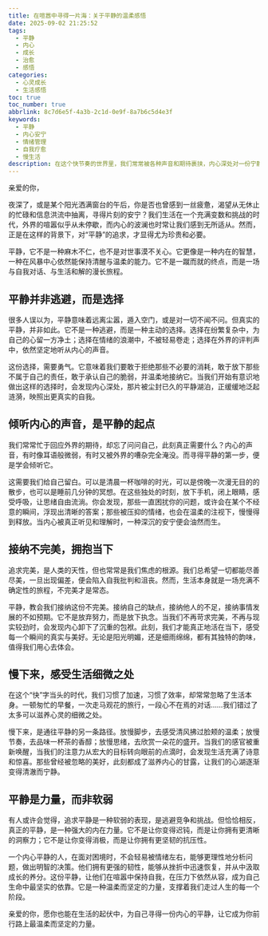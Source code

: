 ```yaml
---
title: 在喧嚣中寻得一片海：关于平静的温柔感悟
date: 2025-09-02 21:25:52
tags:
  - 平静
  - 内心
  - 成长
  - 治愈
  - 感悟
categories:
  - 心灵成长
  - 生活感悟
toc: true
toc_number: true
abbrlink: 8c7d6e5f-4a3b-2c1d-0e9f-8a7b6c5d4e3f
keywords:
  - 平静
  - 内心安宁
  - 情绪管理
  - 自我疗愈
  - 慢生活
description: 在这个快节奏的世界里，我们常常被各种声音和期待裹挟，内心深处对一份宁静的渴望，却从未停止。平静，并非是逃避现实的港湾，而是一种选择，一种在风雨中依然能保持清醒与温柔的力量。它关乎我们如何与自己相处，如何接纳生活的起伏，如何在喧嚣中为心灵开辟一片海。今天，我想与你一同，温柔地探寻这份珍贵的内心平静。
---
```


亲爱的你，

夜深了，或是某个阳光洒满窗台的午后，你是否也曾感到一丝疲惫，渴望从无休止的忙碌和信息洪流中抽离，寻得片刻的安宁？我们生活在一个充满变数和挑战的时代，外界的喧嚣似乎从未停歇，而内心的波澜也时常让我们感到无所适从。然而，正是在这样的背景下，对“平静”的追求，才显得尤为珍贵和必要。

平静，它不是一种麻木不仁，也不是对世事漠不关心。它更像是一种内在的智慧，一种在风暴中心依然能保持清醒与温柔的能力。它不是一蹴而就的终点，而是一场与自我对话、与生活和解的漫长旅程。

## 平静并非逃避，而是选择

很多人误以为，平静意味着远离尘嚣，遁入空门，或是对一切不闻不问。但真实的平静，并非如此。它不是一种逃避，而是一种主动的选择。选择在纷繁复杂中，为自己的心留一方净土；选择在情绪的浪潮中，不被轻易卷走；选择在外界的评判声中，依然坚定地听从内心的声音。

这份选择，需要勇气。它意味着我们要敢于拒绝那些不必要的消耗，敢于放下那些不属于自己的责任，敢于承认自己的脆弱，并温柔地接纳它。当我们开始有意识地做出这样的选择时，会发现内心深处，那片被尘封已久的平静湖泊，正缓缓地泛起涟漪，映照出更真实的自我。

## 倾听内心的声音，是平静的起点

我们常常忙于回应外界的期待，却忘了问问自己，此刻真正需要什么？内心的声音，有时像耳语般微弱，有时又被外界的嘈杂完全淹没。而寻得平静的第一步，便是学会倾听它。

这需要我们给自己留白。可以是清晨一杯咖啡的时光，可以是傍晚一次漫无目的的散步，也可以是睡前几分钟的冥想。在这些独处的时刻，放下手机，闭上眼睛，感受呼吸，让思绪自由流淌。你会发现，那些一直困扰你的问题，或许会在某个不经意的瞬间，浮现出清晰的答案；那些被压抑的情绪，也会在温柔的注视下，慢慢得到释放。当内心被真正听见和理解时，一种深沉的安宁便会油然而生。

## 接纳不完美，拥抱当下

追求完美，是人类的天性，但也常常是我们焦虑的根源。我们总希望一切都能尽善尽美，一旦出现偏差，便会陷入自我批判和沮丧。然而，生活本身就是一场充满不确定性的旅程，不完美才是常态。

平静，教会我们接纳这份不完美。接纳自己的缺点，接纳他人的不足，接纳事情发展的不如预期。它不是放弃努力，而是放下执念。当我们不再苛求完美，不再与现实较劲时，会发现内心卸下了沉重的包袱。此刻，我们才能真正地活在当下，感受每一个瞬间的真实与美好。无论是阳光明媚，还是细雨绵绵，都有其独特的韵味，值得我们用心去体会。

## 慢下来，感受生活细微之处

在这个“快”字当头的时代，我们习惯了加速，习惯了效率，却常常忽略了生活本身。一顿匆忙的早餐，一次走马观花的旅行，一段心不在焉的对话……我们错过了太多可以滋养心灵的细微之处。

慢下来，是通往平静的另一条路径。放慢脚步，去感受清风拂过脸颊的温柔；放慢节奏，去品味一杯茶的香醇；放慢思绪，去欣赏一朵花的盛开。当我们的感官被重新唤醒，当我们的注意力从宏大的目标转向眼前的点滴时，会发现生活充满了诗意和惊喜。那些曾经被忽略的美好，此刻都成了滋养内心的甘露，让我们的心湖逐渐变得清澈而宁静。

## 平静是力量，而非软弱

有人或许会觉得，追求平静是一种软弱的表现，是逃避竞争和挑战。但恰恰相反，真正的平静，是一种强大的内在力量。它不是让你变得迟钝，而是让你拥有更清晰的洞察力；它不是让你变得消极，而是让你拥有更坚韧的抗压性。

一个内心平静的人，在面对困境时，不会轻易被情绪左右，能够更理性地分析问题，做出明智的决策。他们拥有更强的韧性，能够从挫折中迅速恢复，并从中汲取成长的养分。这份平静，让他们在喧嚣中保持自我，在压力下依然从容，成为自己生命中最坚实的依靠。它是一种温柔而坚定的力量，支撑着我们走过人生的每一个阶段。

亲爱的你，愿你也能在生活的起伏中，为自己寻得一份内心的平静，让它成为你前行路上最温柔而坚定的力量。